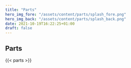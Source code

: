 ```yaml
---
title: "Parts"
hero_img_fore: "/assets/content/parts/splash_fore.png"
hero_img_back: "/assets/content/parts/splash_back.png"
date: 2021-10-19T16:22:25+01:00
draft: false
---
```


## Parts

{{< parts >}}

